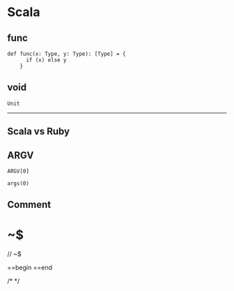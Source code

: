 Scala
=====

func
----

    def func(x: Type, y: Type): [Type] = {
          if (x) else y
        }


void
----

    Unit

---------------------------------------------------

Scala vs Ruby
-------------

## ARGV

    ARGV[0]

    args(0)

## Comment

   # ~$
  
   // ~$

   ==begin
   ==end

   /*
   */